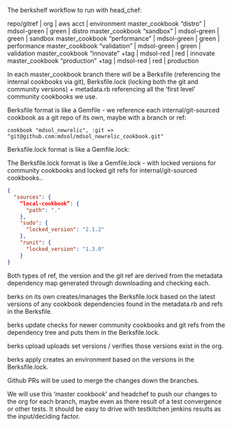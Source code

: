 The berkshelf workflow to run with head_chef:

repo/gitref                       | org         | aws acct | environment
master_cookbook “distro”          | mdsol-green | green    | distro
master_cookbook “sandbox”         | mdsol-green | green    | sandbox
master_cookbook “performance”     | mdsol-green | green    | performance
master_cookbook “validation”      | mdsol-green | green    | validation
master_cookbook “innovate” +tag   | mdsol-red   | red      | innovate
master_cookbook “production” +tag | mdsol-red   | red      | production

In each master_cookbook branch there will be a Berksfile (referencing the internal cookbooks via git), Berksfile.lock (locking both the git and community versions) + metadata.rb referencing all the ‘first level’ community cookbooks we use.

Berksfile format is like a Gemfile - we reference each internal/git-sourced cookbook as a git repo of its own, maybe with a branch or ref:

```
cookbook "mdsol_newrelic", :git => "git@github.com:mdsol/mdsol_newrelic_cookbook.git"
```

Berksfile.lock format is like a Gemfile.lock:

The Berksfile.lock format is like a Gemfile.lock - with locked versions for community cookbooks and locked git refs for internal/git-sourced cookbooks..

```JSON
{
  "sources": {
    “local-cookbook”: {
      "path": "."
    },
    "sudo": {
      "locked_version": "2.1.2"
    },
    "runit": {
      "locked_version": "1.3.0"
    }
}
```

Both types of ref, the version and the git ref are derived from the metadata dependency map generated through downloading and checking each.

berks on its own creates/manages the Berksfile.lock based on the latest versions of any cookbook dependencies found in the metadata.rb and refs in the Berksfile.

berks update checks for newer community cookbooks and git refs from the dependency tree and puts them in the Berksfile.lock.

berks upload uploads set versions / verifies those versions exist in the org.

berks apply creates an environment based on the versions in the Berksfile.lock.

Github PRs will be used to merge the changes down the branches.

We will use this ‘master cookbook’ and headchef to push our changes to the org for each branch, maybe even as there result of a test convergence or other tests. It should be easy to drive with testkitchen jenkins results as the input/deciding factor.

